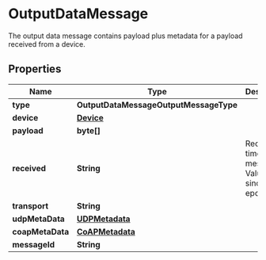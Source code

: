 

# OutputDataMessage

The output data message contains payload plus metadata for a payload received from a device.

## Properties

Name | Type | Description | Notes
------------ | ------------- | ------------- | -------------
**type** | **OutputDataMessageOutputMessageType** |  |  [optional]
**device** | [**Device**](Device.md) |  |  [optional]
**payload** | **byte[]** |  |  [optional]
**received** | **String** | Received time for message. Value is ms since epoch. |  [optional]
**transport** | **String** |  |  [optional]
**udpMetaData** | [**UDPMetadata**](UDPMetadata.md) |  |  [optional]
**coapMetaData** | [**CoAPMetadata**](CoAPMetadata.md) |  |  [optional]
**messageId** | **String** |  |  [optional]



